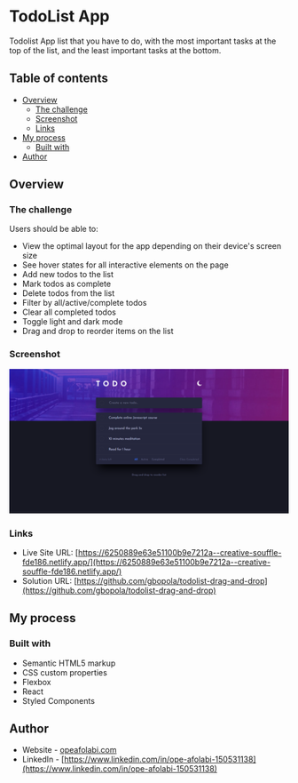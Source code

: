 # TodoList App

Todolist App list that you have to do, with the most important tasks at the top of the list, and the least important tasks at the bottom.

## Table of contents

- [Overview](#overview)
  - [The challenge](#the-challenge)
  - [Screenshot](#screenshot)
  - [Links](#links)
- [My process](#my-process)
  - [Built with](#built-with)
- [Author](#author)

## Overview

### The challenge

Users should be able to:

- View the optimal layout for the app depending on their device's screen size
- See hover states for all interactive elements on the page
- Add new todos to the list
- Mark todos as complete
- Delete todos from the list
- Filter by all/active/complete todos
- Clear all completed todos
- Toggle light and dark mode
- Drag and drop to reorder items on the list

### Screenshot

<img src="https://github.com/gbopola/todolist-drag-and-drop/blob/master/screencapture-localhost-3000-2022-04-11-15_38_20.png" width="800" />

### Links

- Live Site URL: [https://6250889e63e51100b9e7212a--creative-souffle-fde186.netlify.app/](https://6250889e63e51100b9e7212a--creative-souffle-fde186.netlify.app/)
- Solution URL: [https://github.com/gbopola/todolist-drag-and-drop](https://github.com/gbopola/todolist-drag-and-drop)

## My process

### Built with

- Semantic HTML5 markup
- CSS custom properties
- Flexbox
- React
- Styled Components

## Author

- Website - [opeafolabi.com](opeafolabi.com)
- LinkedIn - [https://www.linkedin.com/in/ope-afolabi-150531138](https://www.linkedin.com/in/ope-afolabi-150531138)
